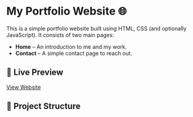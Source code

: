 # My Portfolio Website 🌐

This is a simple portfolio website built using HTML, CSS (and optionally JavaScript). It consists of two main pages:

- **Home** – An introduction to me and my work.
- **Contact** – A simple contact page to reach out.

## 🔗 Live Preview
[View Website](#)

## 📁 Project Structure

